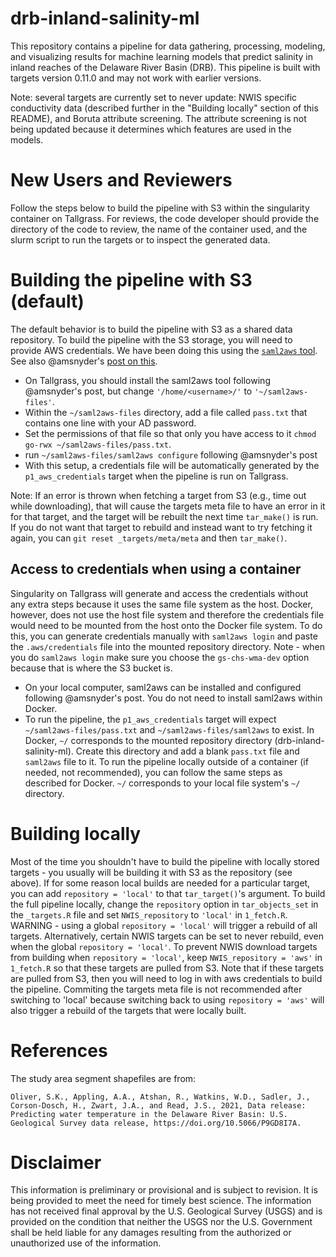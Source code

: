 # drb-inland-salinity-ml
This repository contains a pipeline for data gathering, processing, modeling, and visualizing results for machine learning models that predict salinity in inland reaches of the Delaware River Basin (DRB). This pipeline is built with targets version 0.11.0 and may not work with earlier versions.

Note: several targets are currently set to never update: NWIS specific conductivity data (described further in the "Building locally" section of this README), and Boruta attribute screening. The attribute screening is not being updated because it determines which features are used in the models.

# New Users and Reviewers
Follow the steps below to build the pipeline with S3 within the singularity container on Tallgrass. For reviews, the code developer should provide the directory of the code to review, the name of the container used, and the slurm script to run the targets or to inspect the generated data.

# Building the pipeline with S3 (default)
The default behavior is to build the pipeline with S3 as a shared data repository. To build the pipeline with the S3 storage, you will need to provide AWS credentials. We have been doing this using the [`saml2aws` tool](https://github.com/Versent/saml2aws). See also @amsnyder's [post on this](https://github.com/amsnyder/s3_demo/blob/main/usgs_access.md). 
- On Tallgrass, you should install the saml2aws tool following @amsnyder's post, but change `'/home/<username>/'` to `'~/saml2aws-files'`. 
- Within the `~/saml2aws-files` directory, add a file called `pass.txt` that contains one line with your AD password. 
- Set the permissions of that file so that only you have access to it `chmod go-rwx ~/saml2aws-files/pass.txt`.
- run `~/saml2aws-files/saml2aws configure` following @amsnyder's post
- With this setup, a credentials file will be automatically generated by the `p1_aws_credentials` target when the pipeline is run on Tallgrass.

Note: If an error is thrown when fetching a target from S3 (e.g., time out while downloading), that will cause the targets meta file to have an error in it for that target, and the target will be rebuilt the next time `tar_make()` is run. If you do not want that target to rebuild and instead want to try fetching it again, you can `git reset _targets/meta/meta` and then `tar_make()`.

## Access to credentials when using a container
Singularity on Tallgrass will generate and access the credentials without any extra steps because it uses the same file system as the host.
Docker, however, does not use the host file system and therefore the credentials file would need to be mounted from the host onto the Docker file system. To do this, you can generate credentials manually with `saml2aws login` and paste the `.aws/credentials` file into the mounted repository directory. Note - when you do `saml2aws login` make sure you choose the `gs-chs-wma-dev` option because that is where the S3 bucket is.
- On your local computer, saml2aws can be installed and configured following @amsnyder's post. You do not need to install saml2aws within Docker.
- To run the pipeline, the `p1_aws_credentials` target will expect `~/saml2aws-files/pass.txt` and `~/saml2aws-files/saml2aws` to exist. In Docker, `~/` corresponds to the mounted repository directory (drb-inland-salinity-ml). Create this directory and add a blank `pass.txt` file and `saml2aws` file to it.
To run the pipeline locally outside of a container (if needed, not recommended), you can follow the same steps as described for Docker. `~/` corresponds to your local file system's `~/` directory.

# Building locally
Most of the time you shouldn't have to build the pipeline with locally stored targets - you usually will be building it with S3 as the repository (see above). If for some reason local builds are needed for a particular target, you can add `repository = 'local'` to that `tar_target()`'s argument. To build the full pipeline locally, change the `repository` option in `tar_objects_set` in the `_targets.R` file and set `NWIS_repository` to `'local'` in `1_fetch.R`. WARNING - using a global `repository = 'local'` will trigger a rebuild of all targets. Alternatively, certain NWIS targets can be set to never rebuild, even when the global `repository = 'local'`. To prevent NWIS download targets from building when `repository = 'local'`, keep `NWIS_repository = 'aws'` in `1_fetch.R` so that these targets are pulled from S3. Note that if these targets are pulled from S3, then you will need to log in with aws credentials to build the pipeline.
Commiting the targets meta file is not recommended after switching to 'local' because switching back to using `repository = 'aws'` will also trigger a rebuild of the targets that were locally built.


# References

The study area segment shapefiles are from:
```
Oliver, S.K., Appling, A.A., Atshan, R., Watkins, W.D., Sadler, J., Corson-Dosch, H., Zwart, J.A., and Read, J.S., 2021, Data release: Predicting water temperature in the Delaware River Basin: U.S. Geological Survey data release, https://doi.org/10.5066/P9GD8I7A.
```

# Disclaimer
This information is preliminary or provisional and is subject to revision. It is being provided to meet the need for timely best science. The information has not received final approval by the U.S. Geological Survey (USGS) and is provided on the condition that neither the USGS nor the U.S. Government shall be held liable for any damages resulting from the authorized or unauthorized use of the information.

